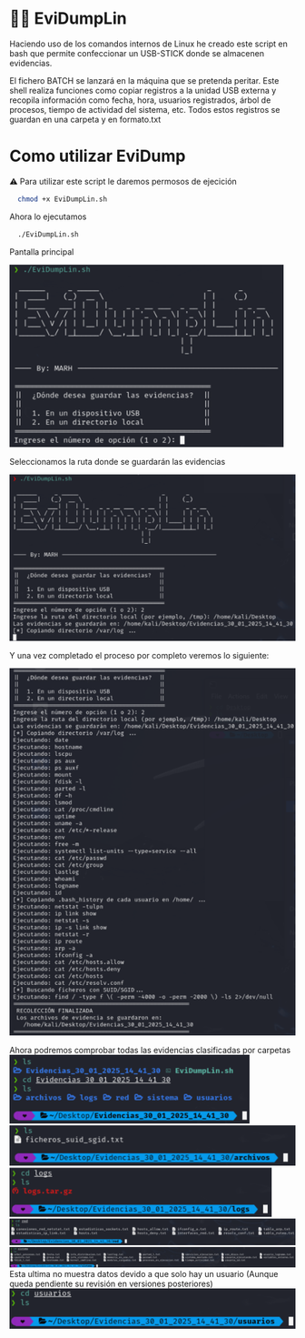 # 🔎💾 EviDumpLin

Haciendo uso de los comandos internos de Linux he creado este script en bash que permite confeccionar un USB-STICK donde se almacenen evidencias.

El fichero BATCH se lanzará en la máquina que se pretenda peritar. Este shell realiza funciones como copiar registros a la unidad USB externa y recopila información como fecha, hora, usuarios registrados, árbol de procesos, tiempo de actividad del sistema, etc. Todos estos registros se guardan en una carpeta y en formato.txt



# Como utilizar EviDump 

⚠️ Para utilizar este script le daremos permosos de ejecición

```bash
  chmod +x EviDumpLin.sh
```
Ahora lo ejecutamos 

```bash
  ./EviDumpLin.sh
```
Pantalla principal

![Pantalla principal de la herramienta](img/img1.png)

Seleccionamos la ruta donde se guardarán las evidencias

![Comienzan a generarse las evidencias](img/img2.png)

Y una vez completado el proceso por completo veremos lo siguiente: 
 
![Finalización del proceso](img/img3.png)

Ahora podremos comprobar todas las evidencias clasificadas por carpetas 
![Evidencias](img/img4.png)
![Evidencias](img/img5.png)
![Evidencias](img/img6.png)
![Evidencias](img/img7.png)
![Evidencias](img/img8.png)
Esta ultima no muestra datos devido a que solo hay un usuario (Aunque queda pendiente su revisión en versiones posteriores)
![Evidencias](img/img9.png)
